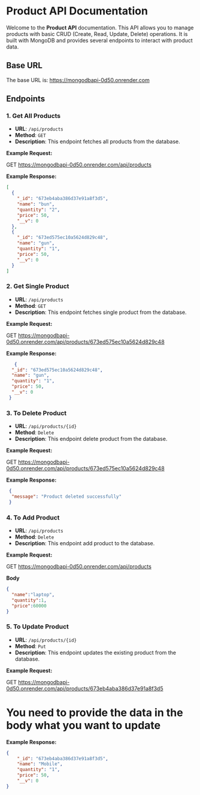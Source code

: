 # Product API Documentation

Welcome to the **Product API** documentation. This API allows you to manage products with basic CRUD (Create, Read, Update, Delete) operations. It is built with MongoDB and provides several endpoints to interact with product data.

## Base URL
The base URL is:
https://mongodbapi-0d50.onrender.com
## Endpoints

### 1. **Get All Products**

- **URL**: `/api/products`
- **Method**: `GET`
- **Description**: This endpoint fetches all products from the database.

**Example Request:**

GET https://mongodbapi-0d50.onrender.com/api/products

**Example Response:**

```json
[
  {
    "_id": "673eb4aba386d37e91a8f3d5",
    "name": "bun",
    "quantity": "2",
    "price": 50,
    "__v": 0
  },
  {
    "_id": "673ed575ec10a5624d829c48",
    "name": "gun",
    "quantity": "1",
    "price": 50,
    "__v": 0
  }
]
```

### 2. **Get Single Product**

- **URL**: `/api/products`
- **Method**: `GET`
- **Description**: This endpoint fetches single product from the database.

**Example Request:**

GET https://mongodbapi-0d50.onrender.com/api/products/673ed575ec10a5624d829c48

**Example Response:**

```json
   {
  "_id": "673ed575ec10a5624d829c48",
  "name": "gun",
  "quantity": "1",
  "price": 50,
  "__v": 0
 }

```
### 3. **To Delete Product**

- **URL**: `/api/products/{id}`
- **Method**: `Delete`
- **Description**: This endpoint delete product from the database.

**Example Request:**

GET https://mongodbapi-0d50.onrender.com/api/products/673ed575ec10a5624d829c48

**Example Response:**

```json
 {
  "message": "Product deleted successfully"
 }

```

### 4. **To Add Product**

- **URL**: `/api/products`
- **Method**: `Delete`
- **Description**: This endpoint add product to the database.

**Example Request:**

GET https://mongodbapi-0d50.onrender.com/api/products

**Body**
```json
{
  "name":"laptop",
  "quantity":1,
  "price":60000
}
```


### 5. **To Update Product**

- **URL**: `/api/products/{id}`
- **Method**: `Put`
- **Description**: This endpoint updates the existing product from the database.

**Example Request:**

GET https://mongodbapi-0d50.onrender.com/api/products/673eb4aba386d37e91a8f3d5
# You need to provide the data in the body what you want to update
**Example Response:**

```json
{
    "_id": "673eb4aba386d37e91a8f3d5",
    "name": "Mobile",
    "quantity": "1",
    "price": 50,
    "__v": 0
}
```


